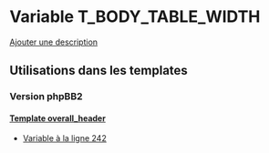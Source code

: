# Variable T_BODY_TABLE_WIDTH
[Ajouter une description](https://fa-tvars.appspot.com/var/T_BODY_TABLE_WIDTH)

## Utilisations dans les templates

### Version phpBB2

#### [Template overall_header](subsilver/overall_header.md)
* [Variable &agrave; la ligne 242](../subsilver/overall_header.tpl#L242)
